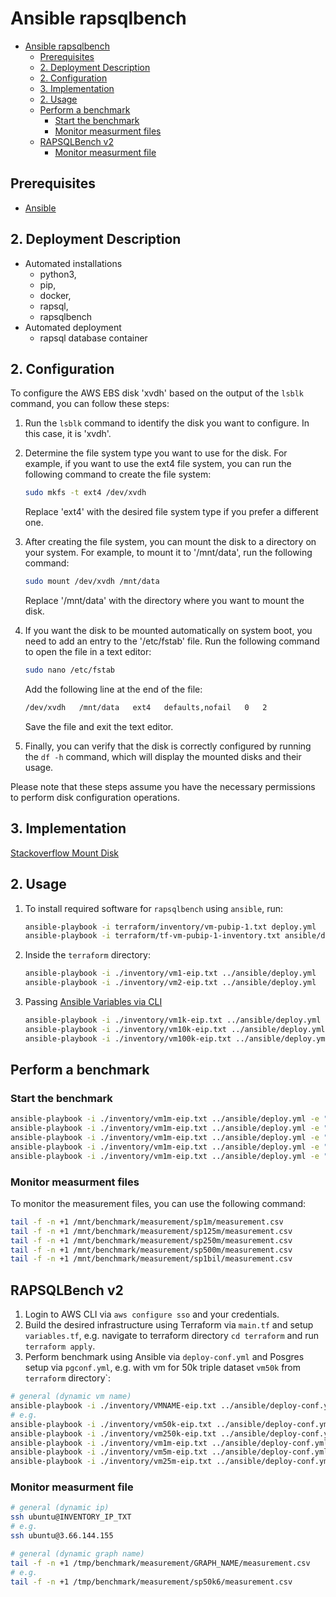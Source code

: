# Ansible rapsqlbench

- [Ansible rapsqlbench](#ansible-rapsqlbench)
  - [Prerequisites](#prerequisites)
  - [2. Deployment Description](#2-deployment-description)
  - [2. Configuration](#2-configuration)
  - [3. Implementation](#3-implementation)
  - [2. Usage](#2-usage)
  - [Perform a benchmark](#perform-a-benchmark)
    - [Start the benchmark](#start-the-benchmark)
    - [Monitor measurment files](#monitor-measurment-files)
  - [RAPSQLBench v2](#rapsqlbench-v2)
    - [Monitor measurment file](#monitor-measurment-file)

## Prerequisites

- [Ansible](https://docs.ansible.com/ansible/latest/installation_guide/intro_installation.html#pip-install
)

## 2. Deployment Description

- Automated installations
  - python3,
  - pip,
  - docker,
  - rapsql,
  - rapsqlbench
- Automated deployment
  - rapsql database container

## 2. Configuration

To configure the AWS EBS disk 'xvdh' based on the output of the `lsblk` command, you can follow these steps:

1. Run the `lsblk` command to identify the disk you want to configure. In this case, it is 'xvdh'.

2. Determine the file system type you want to use for the disk. For example, if you want to use the ext4 file system, you can run the following command to create the file system:

   ```bash
   sudo mkfs -t ext4 /dev/xvdh
   ```

   Replace 'ext4' with the desired file system type if you prefer a different one.

3. After creating the file system, you can mount the disk to a directory on your system. For example, to mount it to '/mnt/data', run the following command:

   ```bash
   sudo mount /dev/xvdh /mnt/data
   ```

   Replace '/mnt/data' with the directory where you want to mount the disk.

4. If you want the disk to be mounted automatically on system boot, you need to add an entry to the '/etc/fstab' file. Run the following command to open the file in a text editor:

   ```bash
   sudo nano /etc/fstab
   ```

   Add the following line at the end of the file:

   ```bash
   /dev/xvdh   /mnt/data   ext4   defaults,nofail   0   2
   ```

   Save the file and exit the text editor.

5. Finally, you can verify that the disk is correctly configured by running the `df -h` command, which will display the mounted disks and their usage.

Please note that these steps assume you have the necessary permissions to perform disk configuration operations.

## 3. Implementation

[Stackoverflow Mount Disk](https://stackoverflow.com/a/69947951)

## 2. Usage

1. To install required software for `rapsqlbench` using `ansible`, run:

    ```bash
    ansible-playbook -i terraform/inventory/vm-pubip-1.txt deploy.yml
    ansible-playbook -i terraform/tf-vm-pubip-1-inventory.txt ansible/deploy.yml 
    ```

2. Inside the `terraform` directory:

    ```bash
    ansible-playbook -i ./inventory/vm1-eip.txt ../ansible/deploy.yml
    ansible-playbook -i ./inventory/vm2-eip.txt ../ansible/deploy.yml
    ```

3. Passing [Ansible Variables via CLI](https://docs.ansible.com/archive/ansible/2.4/playbooks_variables.html#passing-variables-on-the-command-line)

    ```bash
    ansible-playbook -i ./inventory/vm1k-eip.txt ../ansible/deploy.yml -e "triples=1000"
    ansible-playbook -i ./inventory/vm10k-eip.txt ../ansible/deploy.yml -e "triples=10000"
    ansible-playbook -i ./inventory/vm100k-eip.txt ../ansible/deploy.yml -e "triples=100000"
    ```

## Perform a benchmark

### Start the benchmark

```bash
ansible-playbook -i ./inventory/vm1m-eip.txt ../ansible/deploy.yml -e "graphname=sp1m triples=1000000"
ansible-playbook -i ./inventory/vm1m-eip.txt ../ansible/deploy.yml -e "graphname=sp125m triples=125000000"
ansible-playbook -i ./inventory/vm1m-eip.txt ../ansible/deploy.yml -e "graphname=sp250m triples=250000000"
ansible-playbook -i ./inventory/vm1m-eip.txt ../ansible/deploy.yml -e "graphname=sp500m triples=500000000"
ansible-playbook -i ./inventory/vm1m-eip.txt ../ansible/deploy.yml -e "graphname=sp1bil triples=1000000000"
```

### Monitor measurment files

To monitor the measurement files, you can use the following command:

```bash
tail -f -n +1 /mnt/benchmark/measurement/sp1m/measurement.csv
tail -f -n +1 /mnt/benchmark/measurement/sp125m/measurement.csv
tail -f -n +1 /mnt/benchmark/measurement/sp250m/measurement.csv
tail -f -n +1 /mnt/benchmark/measurement/sp500m/measurement.csv
tail -f -n +1 /mnt/benchmark/measurement/sp1bil/measurement.csv
```

## RAPSQLBench v2

1. Login to AWS CLI via `aws configure sso` and your credentials.
2. Build the desired infrastructure using Terraform via `main.tf` and setup `variables.tf`, e.g. navigate to terraform directory `cd terraform` and run `terraform apply`.
3. Perform benchmark using Ansible via `deploy-conf.yml` and Posgres setup via `pgconf.yml`, e.g. with vm for 50k triple dataset `vm50k` from `terraform` directory`:

```bash
# general (dynamic vm name)
ansible-playbook -i ./inventory/VMNAME-eip.txt ../ansible/deploy-conf.yml -e "@../ansible/pgconf.yml"
# e.g. 
ansible-playbook -i ./inventory/vm50k-eip.txt ../ansible/deploy-conf.yml -e "@../ansible/pgconf.yml"
ansible-playbook -i ./inventory/vm250k-eip.txt ../ansible/deploy-conf.yml -e "@../ansible/pgconf.yml"
ansible-playbook -i ./inventory/vm1m-eip.txt ../ansible/deploy-conf.yml -e "@../ansible/pgconf.yml"
ansible-playbook -i ./inventory/vm5m-eip.txt ../ansible/deploy-conf.yml -e "@../ansible/pgconf.yml"
ansible-playbook -i ./inventory/vm25m-eip.txt ../ansible/deploy-conf.yml -e "@../ansible/pgconf.yml"
```

### Monitor measurment file

```bash
# general (dynamic ip)
ssh ubuntu@INVENTORY_IP_TXT
# e.g. 
ssh ubuntu@3.66.144.155
```

```bash
# general (dynamic graph name)
tail -f -n +1 /tmp/benchmark/measurement/GRAPH_NAME/measurement.csv
# e.g. 
tail -f -n +1 /tmp/benchmark/measurement/sp50k6/measurement.csv
```
